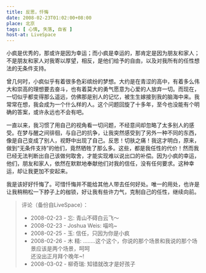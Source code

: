 ```yaml
---
title: 反思，忏悔
date: 2008-02-23T01:02:00+08:00
place: 北京
tags: [ 心情, 失落, 自省 ]
host-at: LiveSpace
---
```

小疯是优秀的，那或许是因为幸运；而小疯是幸运的，那肯定是因为朋友和家人；不是朋友和家人对我寄以厚望，相反，是他们给予的自由，以及对我所有的任性想法的无条件支持。

曾几何时，小疯似乎有着很多色彩缤纷的梦想。大约是在青涩的高中，有着多么伟大和崇高的理想要去奋斗，也有着莫大的勇气愿意为心爱的人放弃一切。而现在，一切似乎都变得那么遥远，仿佛那是别人的记忆，被生生嫁接到我的脑海中来。我常常在想，我会成为一个什么样的人。这个问题回旋了十多年，至今也没能有个明确的答案，或许永远也不会有吧。

一直以来，我习惯了用自己的视角看一切问题，不经意间却忽略了太多别人的感受。在梦与醒之间徘徊，与自己的抗争，让我突然感受到了另外一种不同的东西，像是自己变成了别人，视野中出现了自己。反思！切肤之痛！我这才明白，原来，做到“无条件支持”的他们，竟然牺牲了那么多。这些，都是我任性的代价！然而我已经无法判断出自己该做何取舍，才能实现难以说出口的补偿。因为小疯的幸运，他们，朋友和家人，依然在默默地奉献他们对我的信任，没有任何要求。这种幸运，却让我更加不安起来。

我是该好好忏悔了。可惜忏悔并不能给其他人带去任何好处。唯一的用处，也许是让我稍稍松一下脖子上的枷锁，好让我有些许力气，克制自己的任性，继续向前。

> 评论（备份自LiveSpace）：
>
> * 2008-02-23 - 忘: 青山不碍白云飞～
> * 2008-02-23 - Joshua Weis: 喵呜~
> * 2008-02-25 - 玉: 信任，只因为你是小疯
> * 2008-02-26 - 木 精: ……..这个这个，你说的那个场景和我说的那个场景应该是两个场景，呵呵<br>还没出正月拜个晚年~!
> * 2008-03-02 - 柳奇瑞: 知错就改才是好孩子
